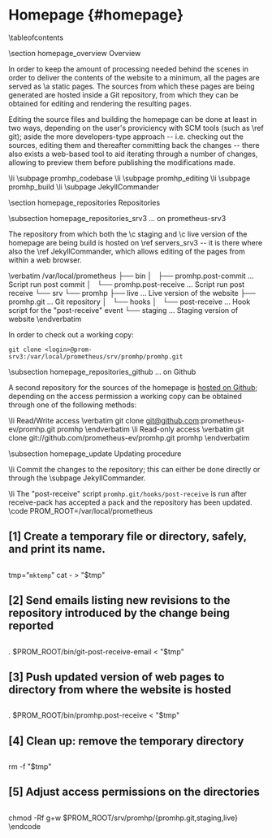 
Homepage    {#homepage}
========

\tableofcontents

\section homepage_overview Overview

In order to keep the amount of processing needed behind the scenes in order to
deliver the contents of the website to a minimum, all the pages are served as
\a static pages. The sources from which these pages are being generated are
hosted inside a Git repository, from which they can be obtained for editing
and rendering the resulting pages.

Editing the source files and building the homepage can be done at least in two
ways, depending on the user's proviciency with SCM tools (such as \ref git);
aside the more developers-type approach -- i.e. checking out the sources, editing
them and thereafter committing back the changes -- there also exists a web-based
tool to aid iterating through a number of changes, allowing to preview them
before publishing the modifications made.

\li \subpage promhp_codebase
\li \subpage promhp_editing
\li \subpage promhp_build
\li \subpage JekyllCommander

\section homepage_repositories Repositories

\subsection homepage_repositories_srv3 ... on prometheus-srv3

The repository from which both the \c staging and \c live version of the
homepage are being build is hosted on \ref servers_srv3 -- it
is there where also the \ref JekyllCommander, which allows editing of the pages
from within a web browser.

\verbatim
/var/local/prometheus
 ├── bin
 │   ├── promhp.post-commit        ... Script run post commit
 │   └── promhp.post-receive       ... Script run post receive
 └── srv
     └── promhp
         ├── live                  ...  Live version of the website
         ├── promhp.git            ...  Git repository
         │   └── hooks
         │       └── post-receive  ...  Hook script for the "post-receive" event
         └── staging               ...  Staging version of website
\endverbatim

In order to check out a working copy:

    git clone <login>@prom-srv3:/var/local/prometheus/srv/promhp/promhp.git

\subsection homepage_repositories_github ... on Github

A second repository for the sources of the homepage is
[hosted on Github](https://github.com/prometheus-ev/promhp); depending on the
access permission a working copy can be obtained through one of the following
methods:

\li Read/Write access
\verbatim
git clone git@github.com:prometheus-ev/promhp.git promhp
\endverbatim
\li Read-only access
\verbatim
git clone git://github.com/prometheus-ev/promhp.git promhp
\endverbatim

\subsection homepage_update Updating procedure

\li Commit the changes to the repository; this can either be done directly or through the \subpage JekyllCommander.

\li The "post-receive" script `promhp.git/hooks/post-receive` is run after receive-pack has accepted a pack and the repository has been updated.
\code
PROM_ROOT=/var/local/prometheus

##
## [1] Create a temporary file or directory, safely, and print its name.
##
tmp="`mktemp`"
cat - > "$tmp"

##
## [2] Send emails listing new revisions to the repository introduced by the change being reported
##
. $PROM_ROOT/bin/git-post-receive-email < "$tmp"

##
## [3] Push updated version of web pages to directory from where the website is hosted
##
. $PROM_ROOT/bin/promhp.post-receive < "$tmp"

##
## [4] Clean up: remove the temporary directory
##
rm -f "$tmp"

##
## [5] Adjust access permissions on the directories
##
chmod -Rf g+w $PROM_ROOT/srv/promhp/{promhp.git,staging,live}
\endcode

